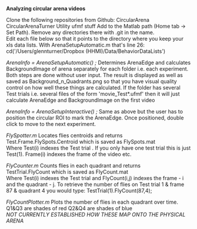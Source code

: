 **Analyzing circular arena videos**

Clone the following repositories from Github: 
CircularArena 
CircularArenaTurner 
Utility 
ufmf stuff 
Add to the Matlab path (Home tab -> Set Path).  Remove any directories there with .git in the name.   
Edit each file below so that it points to the directory where you keep your xls data lists.  With ArenaSetupAutomatic.m that's line 26: 
cd('/Users/glennturner/Dropbox (HHMI)/Data/BehaviorDataLists')   

*ArenaInfo = ArenaSetupAutomatic() ;*
Determines ArenaEdge and calculates BackgroundImage of arena separately for each folder i.e. each experiment.  Both steps are done without user input.  The result is displayed as well as saved as Background_n_Quadrants.png so that you have visual quality control on how well these things are calculated. If the folder has several Test trials i.e. several files of the form 'movie_Test*.ufmf' then it will just calculate ArenaEdge and BackgroundImage on the first video   

*ArenaInfo = ArenaSetupInteractive() ;*
Same as above but the user has to position the circular ROI to mark the ArenaEdge.  Once positioned, double click to move to the next experiment.

*FlySpotter.m*
Locates flies centroids and returns     Test.Frame.FlySpots.Centroid which is saved as FlySpots.mat      
Where Test(i) indexes the Test trial .  If you only have one test trial this is just Test(1).
Frame(i) indexes the frame of the video etc.

*FlyCounter.m*
Counts flies in each quadrant and returns     
TestTrial.FlyCount which is saved as FlyCount.mat     
Where Test(i) indexes the Test trial and FlyCount(i,j) indexes the frame - i and the quadrant - j.  To retrieve the number of flies on Test trial 1 & frame 87 & quadrant 4 you would type: TestTrial(1).FlyCount(87,4);  

*FlyCountPlotter.m*
Plots the number of flies in each quadrant over time.       Q1&Q3 are shades of red Q2&Q4 are shades of blue     
*NOT CURRENTLY ESTABLISHED HOW THESE MAP ONTO THE PHYSICAL ARENA*
